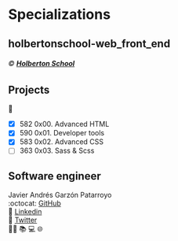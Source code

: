 # Specializations
## holbertonschool-web_front_end
###### :copyright: **[Holberton School](https://www.holbertonschool.com/)**

## Projects
:open_file_folder:
* [x] 582 0x00. Advanced HTML
* [x] 590 0x01. Developer tools
* [x] 583 0x02. Advanced CSS
* [ ] 363 0x03. Sass & Scss

## Software engineer
Javier Andrés Garzón Patarroyo  
:octocat: [GitHub](https://github.com/javierandresgp/)  
:link: [Linkedin](https://www.linkedin.com/in/javierandresgp/)  
:link: [Twitter](https://twitter.com/javierandresgp0)  
:man_technologist: :books: :computer: :globe_with_meridians:
